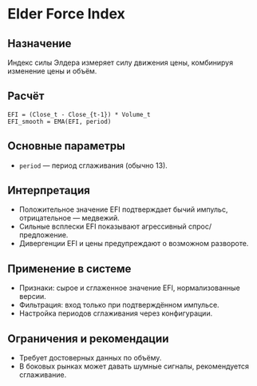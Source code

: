 # Elder Force Index

## Назначение
Индекс силы Элдера измеряет силу движения цены, комбинируя изменение цены и объём.

## Расчёт
```
EFI = (Close_t - Close_{t-1}) * Volume_t
EFI_smooth = EMA(EFI, period)
```

## Основные параметры
- `period` — период сглаживания (обычно 13).

## Интерпретация
- Положительное значение EFI подтверждает бычий импульс, отрицательное — медвежий.
- Сильные всплески EFI показывают агрессивный спрос/предложение.
- Дивергенции EFI и цены предупреждают о возможном развороте.

## Применение в системе
- Признаки: сырое и сглаженное значение EFI, нормализованные версии.
- Фильтрация: вход только при подтверждённом импульсе.
- Настройка периодов сглаживания через конфигурации.

## Ограничения и рекомендации
- Требует достоверных данных по объёму.
- В боковых рынках может давать шумные сигналы, рекомендуется сглаживание.
